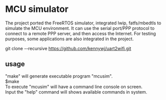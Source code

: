 # MCU simulator
The project ported the FreeRTOS simulator, integrated lwip, fatfs/mbedtls to simulate the MCU environment. It can use the serial port/PPP protocol to connect to a remote PPP server, and then access the Internet. For testing purposes, some applications are also integrated in the project.

git clone --recursive https://github.com/kennywj/uart2wifi.git

## usage
"make" will generate executable program "mcusim".  
  $make <br>
To execute "mcusim" will have a command line console on screen.  
Input the "help" command will shows available commands in system.  
